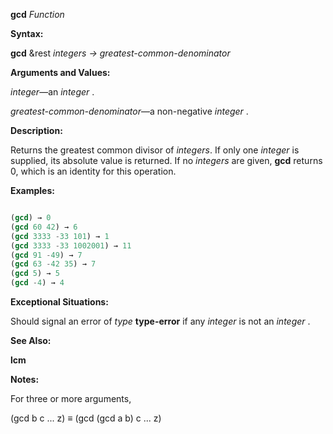 **gcd** *Function* 



**Syntax:** 



**gcd** &amp;rest *integers → greatest-common-denominator* 



**Arguments and Values:** 



*integer*—an *integer* . 







 



 



*greatest-common-denominator*—a non-negative *integer* . 



**Description:** 



Returns the greatest common divisor of *integers*. If only one *integer* is supplied, its absolute value is returned. If no *integers* are given, **gcd** returns 0, which is an identity for this operation. 



**Examples:**
```lisp

(gcd) → 0 
(gcd 60 42) → 6 
(gcd 3333 -33 101) → 1 
(gcd 3333 -33 1002001) → 11 
(gcd 91 -49) → 7 
(gcd 63 -42 35) → 7 
(gcd 5) → 5 
(gcd -4) → 4 

```
**Exceptional Situations:** 



Should signal an error of *type* **type-error** if any *integer* is not an *integer* . 



**See Also:** 



**lcm** 



**Notes:** 



For three or more arguments, 



(gcd b c ... z) *≡* (gcd (gcd a b) c ... z) 



